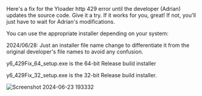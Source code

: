 Here's a fix for the Yloader http 429 error until the developer (Adrian) updates the source code.
Give it a try. If it works for you, great! If not, you'll just have to wait for Adrian's modifications.

You can use the appropriate installer depending on your system:

2024/06/28: Just an installer file name change to differentiate it from the original developer's file names to avoid any confusion.
            

y6_429Fix_64_setup.exe is the 64-bit Release build installer

y6_429Fix_32_setup.exe is the 32-bit Release build installer.



![Screenshot 2024-06-23 193332](https://github.com/BoulderLou/YloaderTmpFix20240622/assets/17059687/c6721178-9403-4d93-b3c9-9615e6d1b2e4)
